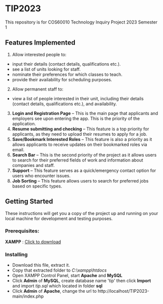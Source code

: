 # TIP2023
This repository is for COS60010 Technology Inquiry Project 2023 Semester 1

## Features Implemented
1. Allow interested people to:
* input their details (contact details, qualifications etc.).
* see a list of units looking for staff.
* nominate their preferences for which classes to teach.
* provide their availability for scheduling purposes.
2. Allow permanent staff to:
* view a list of people interested in their unit, including their details (contact
details, qualifications etc.), and availability.
3. **Login and Registration Page** – This is the main page that applicants and employers see upon entering the app. This is the priority of the application.
4. **Resume submitting and checking** – This feature is a top priority for applicants, as they need to upload their resumes to apply for a job.
5. **Save/Bookmark Interested Roles** – This feature is also a priority as it allows applicants to receive updates on their bookmarked roles via email.
6. **Search Bar** – This is the second priority of the project as it allows users to search for their preferred fields of work and information about companies and staff.
7. **Support** – This feature serves as a quick/emergency contact option for users who encounter issues.
8. **Job Sorting** – This feature allows users to search for preferred jobs based on specific types.

## Getting Started
These instructions will get you a copy of the project up and running on your local machine for development and testing purposes.

### Prerequisites:
**XAMPP** : [Click to download](https://www.apachefriends.org/)

### Installing
- Download this file, extract it.
- Copy that extracted folder to *C:\xampp\htdocs*
- Open XAMPP Control Panel, start **Apache** and **MySQL**
- Click **Admin** of **MySQL**, create database name 'tip' then click **Import** and import *tip.sql* which located in folder **sql**
- Click **Admin** of **Apache**, change the url to http://localhost/TIP2023-main/index.php
